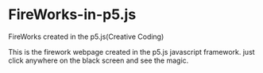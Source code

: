 # FireWorks-in-p5.js
FireWorks created in the p5.js(Creative Coding)

This is the firework webpage created in the p5.js javascript framework.
just click anywhere on the black screen and see the magic.
